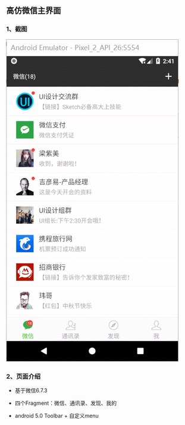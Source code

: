 ## 高仿微信主界面

### 1、截图

![](screenshot.gif)

### 2、页面介绍

* 基于微信6.7.3

* 四个Fragment：微信、通讯录、发现、我的

* android 5.0 Toolbar + 自定义menu
